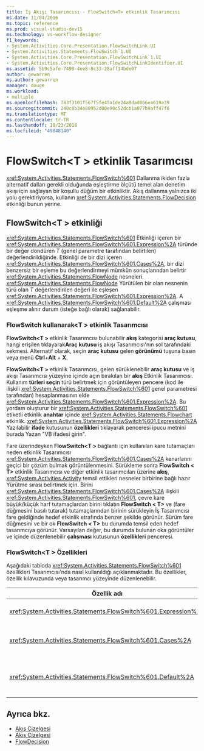 ```yaml
---
title: İş Akışı Tasarımcısı - FlowSwitch<T> etkinlik Tasarımcısı
ms.date: 11/04/2016
ms.topic: reference
ms.prod: visual-studio-dev15
ms.technology: vs-workflow-designer
f1_keywords:
- System.Activities.Core.Presentation.FlowSwitchLink.UI
- System.Activities.Statements.FlowSwitch`1.UI
- System.Activities.Core.Presentation.FlowSwitchLink`1.UI
- System.Activities.Core.Presentation.FlowSwitchLinkIdentifier.UI
ms.assetid: 5b9c5afe-7499-4ee8-8c33-28aff14bde07
author: gewarren
ms.author: gewarren
manager: douge
ms.workload:
- multiple
ms.openlocfilehash: 783f3101f567f5fe45a1de24a8dad866ea619a39
ms.sourcegitcommit: 240c8b34e80952d00e90c52dcb1a077b9aff47f6
ms.translationtype: MT
ms.contentlocale: tr-TR
ms.lasthandoff: 10/23/2018
ms.locfileid: "49848140"
---
```

# <a name="flowswitcht-activity-designer"></a>FlowSwitch\<T > etkinlik Tasarımcısı

<xref:System.Activities.Statements.FlowSwitch%601> Dallanma ikiden fazla alternatif dalları gerekli olduğunda eşleştirme ölçütü temel alan denetim akışı için sağlayan bir koşullu düğüm bir etkinliktir. Akış dallanma yalnızca iki yolu gerektiriyorsa, kullanın <xref:System.Activities.Statements.FlowDecision> etkinliği bunun yerine.

## <a name="the-flowswitcht-activity"></a>FlowSwitch\<T > etkinliği

<xref:System.Activities.Statements.FlowSwitch%601> Etkinliği içeren bir <xref:System.Activities.Statements.FlowSwitch%601.Expression%2A> türünde bir değer döndüren *T* (genel parametre tarafından belirtilen) değerlendirildiğinde. Etkinliği de bir dizi içeren <xref:System.Activities.Statements.FlowSwitch%601.Cases%2A>, bir dizi benzersiz bir eşleme bu değerlendirmeyi mümkün sonuçlarından belirtir <xref:System.Activities.Statements.FlowNode> nesneleri. <xref:System.Activities.Statements.FlowNode> Yürütülen bir olan nesnenin türü olan *T* değerlendirilen değeri ile eşleşen <xref:System.Activities.Statements.FlowSwitch%601.Expression%2A>. A <xref:System.Activities.Statements.FlowSwitch%601.Default%2A> çalışması eşleşme alınır durum (isteğe bağlı olarak) sağlanabilir.

### <a name="using-the-flowswitcht-activity-designer"></a>FlowSwitch kullanarak\<T > etkinlik Tasarımcısı

**FlowSwitch\<T >** etkinlik Tasarımcısı bulunabilir **akış** kategorisi **araç kutusu**, hangi erişilen tıklayarak**Araç kutusu** iş akışı Tasarımcısı'nın sol tarafındaki sekmesi. Alternatif olarak, seçin **araç kutusu** gelen **görünümü** tuşuna basın veya menü **Ctrl**+**Alt** + **X**.

**FlowSwitch\<T >** etkinlik Tasarımcısı, gelen sürüklenebilir **araç kutusu** ve iş akışı Tasarımcısı yüzeyine içinde açın bırakılan bir **akış** Etkinlik Tasarımcısı. Kullanım **türleri seçin** türü belirtmek için görüntüleyen pencere (kod ile ilişkili <xref:System.Activities.Statements.FlowSwitch%601> genel parametresi tarafından) hesaplanmasının elde <xref:System.Activities.Statements.FlowSwitch%601.Expression%2A>. Bu yordam oluşturur bir <xref:System.Activities.Statements.FlowSwitch%601> etiketli etkinlik **anahtar** içinde <xref:System.Activities.Statements.Flowchart> etkinlik. <xref:System.Activities.Statements.FlowSwitch%601.Expression%2A> Yazılabilir **ifade** kutusunun **özellikleri** tıklayarak penceresi ipucu metnini burada Yazan "VB ifadesi girin".

Fare üzerindeyken **FlowSwitch\<T >** bağlantı için kullanılan kare tutamaçları neden etkinlik Tasarımcısı <xref:System.Activities.Statements.FlowSwitch%601.Cases%2A> kenarlarını geçici bir çözüm bulmak görüntülenmesini. Sürükleme sonra **FlowSwitch < T\>**  etkinlik Tasarımcısı ve diğer etkinlik tasarımcıları üzerine **akış**, <xref:System.Activities.Activity> temsil ettikleri nesneler birbirine bağlı hazır Yürütme sırası belirtmek için. Birini <xref:System.Activities.Statements.FlowSwitch%601.Cases%2A> ilişkili <xref:System.Activities.Statements.FlowSwitch%601>, çevre kare büyük/küçük harf tutamaçlardan birini tıklatın **FlowSwitch < T\>**  ve (fare düğmesini basılı tutarak) tutamaçlarından birinin sürükleyin İş Tasarımcısı fare geldiğinde hedef etkinlik etrafında benzer şekilde görünür. Sürüm fare düğmesini ve bir ok **FlowSwitch < T\>**  bu durumda temsil eden hedef tasarımcıya görünür. Varsayılan değer, bu durumda bulunan oka görüntüler ve içinde düzenlenebilir **çalışması** kutusunun **özellikleri** penceresi.

### <a name="the-flowswitcht-properties"></a>FlowSwitch\<T > Özellikleri

Aşağıdaki tabloda <xref:System.Activities.Statements.FlowSwitch%601> özellikleri Tasarımcısı'nda nasıl kullanıldığı açıklanmaktadır. Bu özellikler, özellik kılavuzunda veya tasarımcı yüzeyinde düzenlenebilir.

|Özellik adı|Gerekli|Kullanım|
|-|--------------|-|
|<xref:System.Activities.Statements.FlowSwitch%601.Expression%2A>|Doğru|Hangi belirlemek için değerlendirilen bir ifade belirtir <xref:System.Activities.Statements.FlowSwitch%601.Cases%2A> yolu yürütme penceresine geçin.|
|<xref:System.Activities.Statements.FlowSwitch%601.Cases%2A>|False|Hesaplanmasının elde edilen olası sonuçları benzersiz bir eşlemeyi belirtir <xref:System.Activities.Statements.FlowSwitch%601.Expression%2A> bir dizi <xref:System.Activities.Statements.FlowNode> nesneleri.|
|<xref:System.Activities.Statements.FlowSwitch%601.Default%2A>|Doğru|Eşleme belirtir, değerlendirmesi <xref:System.Activities.Statements.FlowSwitch%601.Expression%2A> yer alan değerlerden eşleşmiyor <xref:System.Activities.Statements.FlowSwitch%601.Cases%2A> nesne.|

## <a name="see-also"></a>Ayrıca bkz.

- [Akış Çizelgesi](../workflow-designer/flowchart-activity-designers.md)
- [Akış Çizelgesi](../workflow-designer/flowchart-activity-designer.md)
- [FlowDecision](../workflow-designer/flowdecision-activity-designer.md)